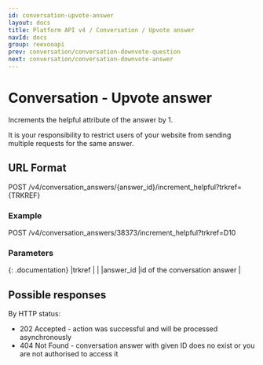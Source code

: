 ```yaml
---
id: conversation-upvote-answer
layout: docs
title: Platform API v4 / Conversation / Upvote answer
navId: docs
group: reevooapi
prev: conversation/conversation-downvote-question
next: conversation/conversation-downvote-answer
---
```


# Conversation - Upvote answer

Increments the helpful attribute of the answer by 1.

<div class="warning">
  It is your responsibility to restrict users of your website from sending multiple requests for the same answer.
</div>

## URL Format
POST /v4/conversation_answers/{answer_id}/increment_helpful?trkref={TRKREF}

### Example
POST /v4/conversation_answers/38373/increment_helpful?trkref=D10

### Parameters

{: .documentation}
|trkref        |                              |
|answer_id     |id of the conversation answer |

## Possible responses

By HTTP status:

 * 202 Accepted - action was successful and will be processed asynchronously
 * 404 Not Found - conversation answer with given ID does no exist or you are not authorised to access it
